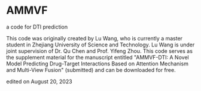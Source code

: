 # AMMVF
a code for DTI prediction

This code was originally created by Lu Wang, who is currently a master student in Zhejiang University of Science and Technology.
Lu Wang is under joint supervision of Dr. Qu Chen and Prof. Yifeng Zhou.
This code serves as the supplement material for the manuscript entitled "AMMVF-DTI: A Novel Model Predicting Drug-Target Interactions Based on Attention Mechanism and Multi-View Fusion" (submitted) and can be downloaded for free.

edited on August 20, 2023
